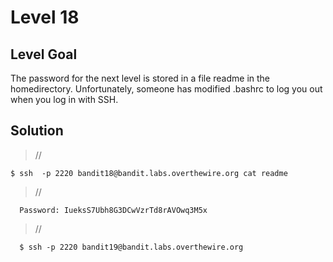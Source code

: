 <h1>Level 18</h1>

<h2>Level Goal</h2>
The password for the next level is stored in a file readme in the homedirectory. Unfortunately, someone has modified .bashrc to log you out when you log in with SSH.

<h2>Solution</h2>


>//

    $ ssh  -p 2220 bandit18@bandit.labs.overthewire.org cat readme


>//

      Password: IueksS7Ubh8G3DCwVzrTd8rAVOwq3M5x

>//

      $ ssh -p 2220 bandit19@bandit.labs.overthewire.org

